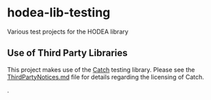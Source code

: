 # hodea-lib-testing
Various test projects for the HODEA library

## Use of Third Party Libraries
This project makes use of the [Catch](https://github.com/philsquared/catch)
testing library. Please see the
[ThirdPartyNotices.md](./ThirdPartyNotices.md) file for details
regarding the licensing of Catch.

.

